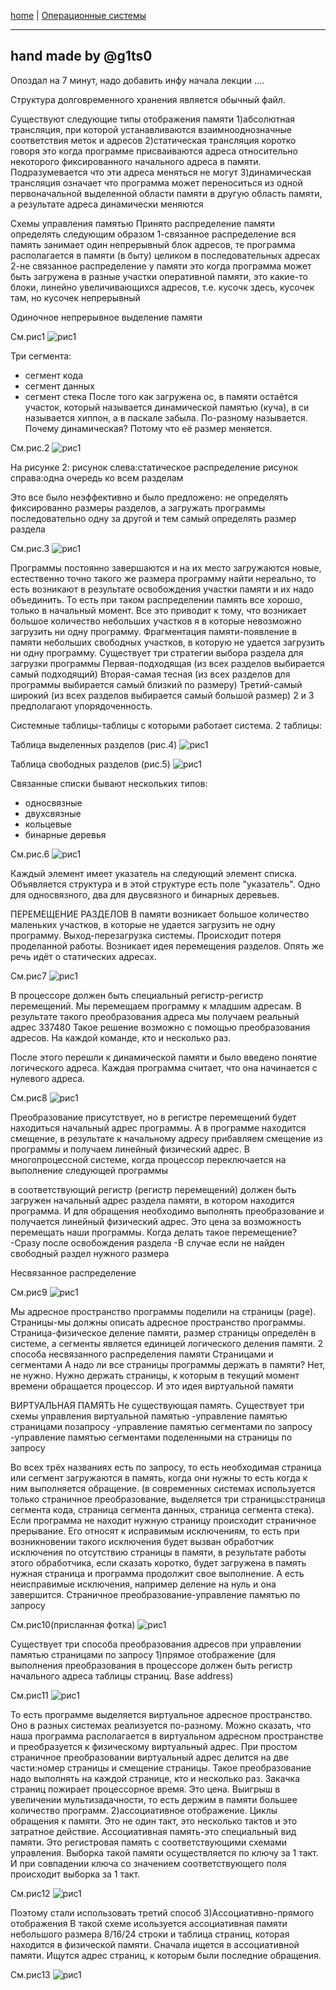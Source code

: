 [home](https://github.com/dKosarevsky/iu7/blob/master/2020_2021_3sem.md) | [Операционные системы](https://github.com/dKosarevsky/iu7/tree/master/3sem/os.md)
____________________________________
hand made by @g1ts0
--------
Опоздал на 7 минут, надо добавить инфу начала лекции
.... 

Структура долговременного хранения является обычный файл.

Существуют следующие типы отображения памяти
1)абсолютная трансляция, при которой устанавливаются взаимнооднозначные соответствия меток и адресов
2)статическая трансляция коротко говоря это когда программе присваиваются адреса относительно некоторого фиксированного начального адреса в памяти. Подразумевается что эти адреса меняться не могут
3)динамическая трансляция означает что программа может переноситься из одной первоначальной выделенной области памяти в другую область памяти, а результате адреса динамически меняются

Схемы управления памятью
Принято распределение памяти определять следующим образом
1-связанное распределение вся память занимает один непрерывный блок адресов, те программа располагается в памяти (в быту) целиком в последовательных адресах
2-не связанное распределение у памяти это когда программа может быть загружена в разные участки оперативной памяти, это какие-то блоки, линейно увеличивающихся адресов, т.е. кусочк здесь, кусочек там, но кусочек непрерывный

Одиночное непрерывное выделение памяти

См.рис1
![рис1](os_lec_004_photo/os_004_001.jpg)

Три сегмента:
- сегмент кода
- сегмент данных
- сегмент стека
После того как загружена ос, в памяти остаётся участок, который называется динамической памятью (куча), в си называется хиппон, а в паскале забыла. По-разному называется.
Почему динамическая?
Потому что её размер меняется.

См.рис.2
![рис1](os_lec_004_photo/os_004_002.jpg)

 На рисунке 2:
 рисунок слева:статическое распределение
 рисунок справа:одна очередь ко всем разделам

Это все было неэффективно и было предложено: не определять фиксированно размеры разделов, а загружать программы последовательно одну за другой и тем самый определять размер раздела

См.рис.3
![рис1](os_lec_004_photo/os_004_003.jpg)

Программы постоянно завершаются и на их место загружаются новые, естественно точно такого же размера программу найти нереально, то есть возникают в результате освобождения участки памяти и их надо объединить. То есть при таком распределении память все хорошо, только в начальный момент. Все это приводит к тому, что возникает большое количество небольших участков я в которые невозможно загрузить ни одну программу.
Фрагментация памяти-появление в памяти небольших свободных участков, в которую не удается загрузить ни одну программу.
Существует три стратегии выбора раздела для загрузки программы
Первая-подходящая (из всех разделов выбирается самый подходящий)
Вторая-самая тесная (из всех разделов для программы выбирается самый близкий по размеру)
Третий-самый широкий (из всех разделов выбирается самый большой размер)
2 и 3 предполагают упорядоченность.

Системные таблицы-таблицы с которыми работает система.
2 таблицы: 

Таблица выделенных разделов (рис.4)
![рис1](os_lec_004_photo/os_004_004.jpg)

Таблица свободных разделов (рис.5)
![рис1](os_lec_004_photo/os_004_005.jpg)

Связанные списки бывают нескольких типов:
- односвязные
- двухсвязные
- кольцевые
- бинарные деревья

См.рис.6
![рис1](os_lec_004_photo/os_004_006.jpg)

Каждый элемент имеет указатель на следующий элемент списка. Объявляется структура и в этой структуре есть поле "указатель". Одно для односвязного, два для двусвязного и бинарных деревьев.

ПЕРЕМЕЩЕНИЕ РАЗДЕЛОВ
В памяти возникает большое количество маленьких участков, в которые не удается загрузить не одну программу. Выход-перезагрузка системы. Происходит потеря проделанной работы.
Возникает идея перемещения разделов. Опять же речь идёт о статических адресах.

См.рис7
![рис1](os_lec_004_photo/os_004_007.jpg)

В процессоре должен быть специальный регистр-регистр перемещений.
Мы перемещаем программу к младшим адресам.
В результате такого преобразования адреса мы получаем реальный адрес 337480
Такое решение возможно с помощью преобразования адресов. На каждой команде, кто и несколько раз.

После этого перешли к динамической памяти и было введено понятие логического адреса.
Каждая программа считает, что она начинается с нулевого адреса.

См.рис8
![рис1](os_lec_004_photo/os_004_008.jpg)

Преобразование присутствует, но в регистре перемещений будет находиться начальный адрес программы. А в программе находится смещение, в результате к начальному адресу прибавляем смещение из программы и получаем линейный физический адрес.
В многопроцессной системе, когда процессор переключается на выполнение следующей программы

в соответствующий регистр (регистр перемещений)  должен быть загружен начальный адрес раздела памяти, в котором находится программа. И для обращения необходимо выполнять преобразование и получается линейный физический адрес.
Это цена за возможность перемещать наши программы.
Когда делать такое перемещение?
-Сразу после освобождения раздела
-В случае если не найден свободный раздел нужного размера

Несвязанное распределение

См.рис9
![рис1](os_lec_004_photo/os_004_009.jpg)

Мы адресное пространство программы поделили на страницы (page). Страницы-мы должны описать адресное пространство программы.
Страница-физическое деление памяти, размер страницы определён в системе, а сегменты является единицей логического деления памяти.
2 способа несвязанного распределения памяти
Страницами и сегментами
А надо ли все страницы программы держать в памяти?
Нет, не нужно. Нужно держать страницы, к которым в текущий момент времени обращается процессор.
И это идея виртуальной памяти

ВИРТУАЛЬНАЯ ПАМЯТЬ
Не существующая память.
Существует три схемы управления виртуальной памятью
-управление памятью страницами позапросу
-управление памятью сегментами по запросу
-управление памятью сегментами поделенными на страницы по запросу

Во всех трёх названиях есть по запросу, то есть необходимая страница или сегмент загружаются в память, когда они нужны то есть когда к ним выполняется обращение. (в современных системах используется только страничное преобразование, выделяется три страницы:страница сегмента кода, страница сегмента данных, страница сегмента стека). 
Если программа не находит нужную страницу происходит страничное прерывание. Его относят к исправимым исключениям, то есть при возникновении такого исключения будет вызван обработчик исключения по отсутствию страницы в памяти, в результате работы этого обработчика, если сказать коротко, будет загружена в память нужная страница и программа продолжит свое выполнение.
А есть неисправимые исключения, например деление на нуль и она завершится.
Страничное преобразование-управление памятью по запросу

См.рис10(присланная фотка)
![рис1](os_lec_004_photo/os_004_010.jpg)

Существует три способа преобразования адресов при управлении памятью страницами по запросу
1)прямое отображение (для выполнения преобразования в процессоре должен быть регистр начального адреса таблицы страниц. Base address)

См.рис11
![рис1](os_lec_004_photo/os_004_011.jpg)

То есть программе выделяется виртуальное адресное пространство. Оно в разных системах реализуется по-разному. Можно сказать, что наша программа располагается в виртуальном адресном пространстве и преобразуется к физическому виртуальный адрес. При простом страничное преобразовании виртуальный адрес делится на две части:номер страницы и смещение страницы. Такое преобразование надо выполнять на каждой странице, кто и несколько раз. Закачка страниц пожирает процессорное время. Это цена. Выигрыш в увеличении мультизадачности, то есть держим в памяти большее количество программ.
2)ассоциативное отображение. Циклы обращения к памяти. Это не один такт, это несколько тактов и это затратное действие. Ассоциативная память-это специальный вид памяти. Это регистровая память с соответствующими схемами управления. Выборка такой памяти осуществляется по ключу за 1 такт. И при совпадении ключа со значением соответствующего поля происходит выборка за 1 такт.

См.рис12
![рис1](os_lec_004_photo/os_004_012.jpg)

Поэтому стали использовать третий способ
3)Ассоциативно-прямого отображения
В такой схеме исользуется ассоциативная памяти небольшого размера 8/16/24 строки и таблица страниц, которая находится в физической памяти. Сначала ищется в ассоциативной памяти. Ищутся адрес страниц, к которым были последние обращения.

См.рис13
![рис1](os_lec_004_photo/os_004_013.jpg)
